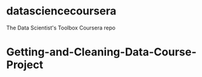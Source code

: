 # datasciencecoursera
The Data Scientist's Toolbox Coursera repo
# Getting-and-Cleaning-Data-Course-Project
